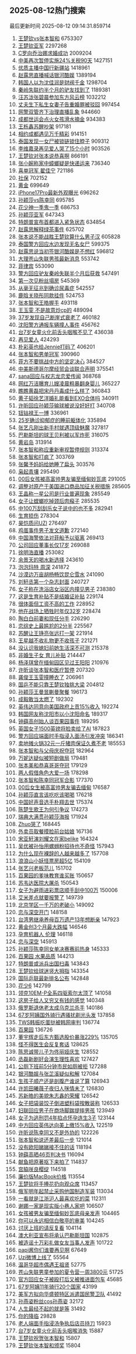## 2025-08-12热门搜索 
最后更新时间 2025-08-12 09:14:31.859714 
1. [王楚钦vs张本智和](https://s.weibo.com/weibo?q=%23%E7%8E%8B%E6%A5%9A%E9%92%A6vs%E5%BC%A0%E6%9C%AC%E6%99%BA%E5%92%8C%23&t=31&band_rank=1&Refer=top) 6753307
1. [王楚钦亚军](https://s.weibo.com/weibo?q=%23%E7%8E%8B%E6%A5%9A%E9%92%A6%E4%BA%9A%E5%86%9B%23&t=31&band_rank=2&Refer=top) 2297268
1. [C罗向乔治娜求婚成功](https://s.weibo.com/weibo?q=%23C%E7%BD%97%E5%90%91%E4%B9%94%E6%B2%BB%E5%A8%9C%E6%B1%82%E5%A9%9A%E6%88%90%E5%8A%9F%23&t=31&band_rank=1&Refer=top) 2009204
1. [中美再次暂停实施24%关税90天](https://s.weibo.com/weibo?q=%23%E4%B8%AD%E7%BE%8E%E5%86%8D%E6%AC%A1%E6%9A%82%E5%81%9C%E5%AE%9E%E6%96%BD24%25%E5%85%B3%E7%A8%8E90%E5%A4%A9%23&t=31&band_rank=2&Refer=top) 1427151
1. [优质主播中国行新疆站](https://s.weibo.com/weibo?q=%23%E4%BC%98%E8%B4%A8%E4%B8%BB%E6%92%AD%E4%B8%AD%E5%9B%BD%E8%A1%8C%E6%96%B0%E7%96%86%E7%AB%99%23&t=31&band_rank=3&Refer=top) 1418961
1. [赵露思直播喊话银河酷娱](https://s.weibo.com/weibo?q=%23%E8%B5%B5%E9%9C%B2%E6%80%9D%E7%9B%B4%E6%92%AD%E5%96%8A%E8%AF%9D%E9%93%B6%E6%B2%B3%E9%85%B7%E5%A8%B1%23&t=31&band_rank=1&Refer=top) 1389194
1. [韩国人以为沈佳润是财阀千金](https://s.weibo.com/weibo?q=%23%E9%9F%A9%E5%9B%BD%E4%BA%BA%E4%BB%A5%E4%B8%BA%E6%B2%88%E4%BD%B3%E6%B6%A6%E6%98%AF%E8%B4%A2%E9%98%80%E5%8D%83%E9%87%91%23&t=31&band_rank=4&Refer=top) 1298704
1. [秦岭失联约半个月的驴友找到了](https://s.weibo.com/weibo?q=%23%E7%A7%A6%E5%B2%AD%E5%A4%B1%E8%81%94%E7%BA%A6%E5%8D%8A%E4%B8%AA%E6%9C%88%E7%9A%84%E9%A9%B4%E5%8F%8B%E6%89%BE%E5%88%B0%E4%BA%86%23&t=31&band_rank=1&Refer=top) 1189381
1. [汪苏泷张碧晨参加东方风云榜](https://s.weibo.com/weibo?q=%23%E6%B1%AA%E8%8B%8F%E6%B3%B7%E5%BC%A0%E7%A2%A7%E6%99%A8%E5%8F%82%E5%8A%A0%E4%B8%9C%E6%96%B9%E9%A3%8E%E4%BA%91%E6%A6%9C%23&t=31&band_rank=2&Refer=top) 1032212
1. [丈夫生下私生女妻子告重婚罪被驳回](https://s.weibo.com/weibo?q=%23%E4%B8%88%E5%A4%AB%E7%94%9F%E4%B8%8B%E7%A7%81%E7%94%9F%E5%A5%B3%E5%A6%BB%E5%AD%90%E5%91%8A%E9%87%8D%E5%A9%9A%E7%BD%AA%E8%A2%AB%E9%A9%B3%E5%9B%9E%23&t=31&band_rank=2&Refer=top) 997454
1. [网警双管齐下治理直播乱象](https://s.weibo.com/weibo?q=%23%E7%BD%91%E8%AD%A6%E5%8F%8C%E7%AE%A1%E9%BD%90%E4%B8%8B%E6%B2%BB%E7%90%86%E7%9B%B4%E6%92%AD%E4%B9%B1%E8%B1%A1%23&t=31&band_rank=3&Refer=top) 944660
1. [成都世运会点火女孩滑水摘金](https://s.weibo.com/weibo?q=%23%E6%88%90%E9%83%BD%E4%B8%96%E8%BF%90%E4%BC%9A%E7%82%B9%E7%81%AB%E5%A5%B3%E5%AD%A9%E6%BB%91%E6%B0%B4%E6%91%98%E9%87%91%23&t=31&band_rank=3&Refer=top) 934383
1. [王栎鑫苏醒吵架](https://s.weibo.com/weibo?q=%E7%8E%8B%E6%A0%8E%E9%91%AB%E8%8B%8F%E9%86%92%E5%90%B5%E6%9E%B6&t=31&band_rank=4&Refer=top) 917181
1. [相约成都遇见万千精彩](https://s.weibo.com/weibo?q=%23%E7%9B%B8%E7%BA%A6%E6%88%90%E9%83%BD%E9%81%87%E8%A7%81%E4%B8%87%E5%8D%83%E7%B2%BE%E5%BD%A9%23&t=31&band_rank=3&Refer=top) 914151
1. [泰国发现一女尸被锁链锁住脖子](https://s.weibo.com/weibo?q=%23%E6%B3%B0%E5%9B%BD%E5%8F%91%E7%8E%B0%E4%B8%80%E5%A5%B3%E5%B0%B8%E8%A2%AB%E9%94%81%E9%93%BE%E9%94%81%E4%BD%8F%E8%84%96%E5%AD%90%23&t=31&band_rank=4&Refer=top) 909312
1. [李维嘉录再见爱人哭了15个小时](https://s.weibo.com/weibo?q=%23%E6%9D%8E%E7%BB%B4%E5%98%89%E5%BD%95%E5%86%8D%E8%A7%81%E7%88%B1%E4%BA%BA%E5%93%AD%E4%BA%8615%E4%B8%AA%E5%B0%8F%E6%97%B6%23&t=31&band_rank=5&Refer=top) 903526
1. [王楚钦对张本说恭喜啊](https://s.weibo.com/weibo?q=%E7%8E%8B%E6%A5%9A%E9%92%A6%E5%AF%B9%E5%BC%A0%E6%9C%AC%E8%AF%B4%E6%81%AD%E5%96%9C%E5%95%8A&t=31&band_rank=5&Refer=top) 866191
1. [张小婉称家中蟑螂疑是快递运来](https://s.weibo.com/weibo?q=%23%E5%BC%A0%E5%B0%8F%E5%A9%89%E7%A7%B0%E5%AE%B6%E4%B8%AD%E8%9F%91%E8%9E%82%E7%96%91%E6%98%AF%E5%BF%AB%E9%80%92%E8%BF%90%E6%9D%A5%23&t=31&band_rank=5&Refer=top) 736340
1. [喜单冠军 翟佳宁](https://s.weibo.com/weibo?q=%E5%96%9C%E5%8D%95%E5%86%A0%E5%86%9B%20%E7%BF%9F%E4%BD%B3%E5%AE%81&t=31&band_rank=8&Refer=top) 721186
1. [社保](https://s.weibo.com/weibo?q=%E7%A4%BE%E4%BF%9D&t=31&band_rank=5&Refer=top) 702152
1. [黄金](https://s.weibo.com/weibo?q=%E9%BB%84%E9%87%91&t=31&band_rank=6&Refer=top) 699649
1. [iPhone17Pro最新外观曝光](https://s.weibo.com/weibo?q=%23iPhone17Pro%E6%9C%80%E6%96%B0%E5%A4%96%E8%A7%82%E6%9B%9D%E5%85%89%23&t=31&band_rank=6&Refer=top) 696262
1. [孙颖莎vs陈幸同](https://s.weibo.com/weibo?q=%23%E5%AD%99%E9%A2%96%E8%8E%8Evs%E9%99%88%E5%B9%B8%E5%90%8C%23&t=31&band_rank=7&Refer=top) 695785
1. [花少神一季鬼一季](https://s.weibo.com/weibo?q=%E8%8A%B1%E5%B0%91%E7%A5%9E%E4%B8%80%E5%AD%A3%E9%AC%BC%E4%B8%80%E5%AD%A3&t=31&band_rank=8&Refer=top) 686753
1. [孙颖莎亚军](https://s.weibo.com/weibo?q=%23%E5%AD%99%E9%A2%96%E8%8E%8E%E4%BA%9A%E5%86%9B%23&t=31&band_rank=6&Refer=top) 647343
1. [特朗普宣布首都进入紧急状态](https://s.weibo.com/weibo?q=%23%E7%89%B9%E6%9C%97%E6%99%AE%E5%AE%A3%E5%B8%83%E9%A6%96%E9%83%BD%E8%BF%9B%E5%85%A5%E7%B4%A7%E6%80%A5%E7%8A%B6%E6%80%81%23&t=31&band_rank=6&Refer=top) 634854
1. [赵露思解释绿茶事件](https://s.weibo.com/weibo?q=%23%E8%B5%B5%E9%9C%B2%E6%80%9D%E8%A7%A3%E9%87%8A%E7%BB%BF%E8%8C%B6%E4%BA%8B%E4%BB%B6%23&t=31&band_rank=9&Refer=top) 625702
1. [张本说不能战胜王楚钦算什么男子汉](https://s.weibo.com/weibo?q=%23%E5%BC%A0%E6%9C%AC%E8%AF%B4%E4%B8%8D%E8%83%BD%E6%88%98%E8%83%9C%E7%8E%8B%E6%A5%9A%E9%92%A6%E7%AE%97%E4%BB%80%E4%B9%88%E7%94%B7%E5%AD%90%E6%B1%89%23&t=31&band_rank=9&Refer=top) 605828
1. [泰国警方回应水边发现无名女尸](https://s.weibo.com/weibo?q=%23%E6%B3%B0%E5%9B%BD%E8%AD%A6%E6%96%B9%E5%9B%9E%E5%BA%94%E6%B0%B4%E8%BE%B9%E5%8F%91%E7%8E%B0%E6%97%A0%E5%90%8D%E5%A5%B3%E5%B0%B8%23&t=31&band_rank=10&Refer=top) 599375
1. [赵露思说当初签银河酷娱是不想红](https://s.weibo.com/weibo?q=%23%E8%B5%B5%E9%9C%B2%E6%80%9D%E8%AF%B4%E5%BD%93%E5%88%9D%E7%AD%BE%E9%93%B6%E6%B2%B3%E9%85%B7%E5%A8%B1%E6%98%AF%E4%B8%8D%E6%83%B3%E7%BA%A2%23&t=31&band_rank=11&Refer=top) 596812
1. [大理苍山失联男孩最新消息](https://s.weibo.com/weibo?q=%23%E5%A4%A7%E7%90%86%E8%8B%8D%E5%B1%B1%E5%A4%B1%E8%81%94%E7%94%B7%E5%AD%A9%E6%9C%80%E6%96%B0%E6%B6%88%E6%81%AF%23&t=31&band_rank=12&Refer=top) 553742
1. [菲律宾](https://s.weibo.com/weibo?q=%E8%8F%B2%E5%BE%8B%E5%AE%BE&t=31&band_rank=9&Refer=top) 553090
1. [警方回应驴友秦岭失联半个月后获救](https://s.weibo.com/weibo?q=%23%E8%AD%A6%E6%96%B9%E5%9B%9E%E5%BA%94%E9%A9%B4%E5%8F%8B%E7%A7%A6%E5%B2%AD%E5%A4%B1%E8%81%94%E5%8D%8A%E4%B8%AA%E6%9C%88%E5%90%8E%E8%8E%B7%E6%95%91%23&t=31&band_rank=10&Refer=top) 547491
1. [第一次见粉丝塌房](https://s.weibo.com/weibo?q=%E7%AC%AC%E4%B8%80%E6%AC%A1%E8%A7%81%E7%B2%89%E4%B8%9D%E5%A1%8C%E6%88%BF&t=31&band_rank=11&Refer=top) 545369
1. [从毫无征兆到确诊尿毒症](https://s.weibo.com/weibo?q=%E4%BB%8E%E6%AF%AB%E6%97%A0%E5%BE%81%E5%85%86%E5%88%B0%E7%A1%AE%E8%AF%8A%E5%B0%BF%E6%AF%92%E7%97%87&t=31&band_rank=12&Refer=top) 542557
1. [鹿晗关晓彤同款挂件](https://s.weibo.com/weibo?q=%E9%B9%BF%E6%99%97%E5%85%B3%E6%99%93%E5%BD%A4%E5%90%8C%E6%AC%BE%E6%8C%82%E4%BB%B6&t=31&band_rank=13&Refer=top) 524753
1. [张本智和王皓握手](https://s.weibo.com/weibo?q=%23%E5%BC%A0%E6%9C%AC%E6%99%BA%E5%92%8C%E7%8E%8B%E7%9A%93%E6%8F%A1%E6%89%8B%23&t=31&band_rank=7&Refer=top) 493118
1. [王玉雯 不是故意炒cp的](https://s.weibo.com/weibo?q=%E7%8E%8B%E7%8E%89%E9%9B%AF%20%E4%B8%8D%E6%98%AF%E6%95%85%E6%84%8F%E7%82%92cp%E7%9A%84&t=31&band_rank=14&Refer=top) 489094
1. [37岁发现自己断崖式衰老了](https://s.weibo.com/weibo?q=37%E5%B2%81%E5%8F%91%E7%8E%B0%E8%87%AA%E5%B7%B1%E6%96%AD%E5%B4%96%E5%BC%8F%E8%A1%B0%E8%80%81%E4%BA%86&t=31&band_rank=15&Refer=top) 460182
1. [沈阳警方通报车辆撞人事件](https://s.weibo.com/weibo?q=%23%E6%B2%88%E9%98%B3%E8%AD%A6%E6%96%B9%E9%80%9A%E6%8A%A5%E8%BD%A6%E8%BE%86%E6%92%9E%E4%BA%BA%E4%BA%8B%E4%BB%B6%23&t=31&band_rank=10&Refer=top) 456762
1. [台7岁女童火化前舌头咽喉不见了](https://s.weibo.com/weibo?q=%23%E5%8F%B07%E5%B2%81%E5%A5%B3%E7%AB%A5%E7%81%AB%E5%8C%96%E5%89%8D%E8%88%8C%E5%A4%B4%E5%92%BD%E5%96%89%E4%B8%8D%E8%A7%81%E4%BA%86%23&t=31&band_rank=1&Refer=top) 436038
1. [再见爱人](https://s.weibo.com/weibo?q=%E5%86%8D%E8%A7%81%E7%88%B1%E4%BA%BA&t=31&band_rank=13&Refer=top) 424293
1. [朴彩英也给Jennie打码了](https://s.weibo.com/weibo?q=%23%E6%9C%B4%E5%BD%A9%E8%8B%B1%E4%B9%9F%E7%BB%99Jennie%E6%89%93%E7%A0%81%E4%BA%86%23&t=31&band_rank=16&Refer=top) 406201
1. [张本智和男单冠军](https://s.weibo.com/weibo?q=%23%E5%BC%A0%E6%9C%AC%E6%99%BA%E5%92%8C%E7%94%B7%E5%8D%95%E5%86%A0%E5%86%9B%23&t=31&band_rank=8&Refer=top) 390960
1. [菲方不要挑战中方的坚定决心](https://s.weibo.com/weibo?q=%23%E8%8F%B2%E6%96%B9%E4%B8%8D%E8%A6%81%E6%8C%91%E6%88%98%E4%B8%AD%E6%96%B9%E7%9A%84%E5%9D%9A%E5%AE%9A%E5%86%B3%E5%BF%83%23&t=31&band_rank=14&Refer=top) 384527
1. [中美斯德哥尔摩经贸会谈联合声明](https://s.weibo.com/weibo?q=%23%E4%B8%AD%E7%BE%8E%E6%96%AF%E5%BE%B7%E5%93%A5%E5%B0%94%E6%91%A9%E7%BB%8F%E8%B4%B8%E4%BC%9A%E8%B0%88%E8%81%94%E5%90%88%E5%A3%B0%E6%98%8E%23&t=31&band_rank=13&Refer=top) 375541
1. [sana回应与权志龙恋爱传闻](https://s.weibo.com/weibo?q=%23sana%E5%9B%9E%E5%BA%94%E4%B8%8E%E6%9D%83%E5%BF%97%E9%BE%99%E6%81%8B%E7%88%B1%E4%BC%A0%E9%97%BB%23&t=31&band_rank=10&Refer=top) 368768
1. [网红万洁曝育儿嫂凌晨粗暴翻身婴儿](https://s.weibo.com/weibo?q=%23%E7%BD%91%E7%BA%A2%E4%B8%87%E6%B4%81%E6%9B%9D%E8%82%B2%E5%84%BF%E5%AB%82%E5%87%8C%E6%99%A8%E7%B2%97%E6%9A%B4%E7%BF%BB%E8%BA%AB%E5%A9%B4%E5%84%BF%23&t=31&band_rank=4&Refer=top) 365227
1. [瞧瞧黄磊把宋丹丹毒成什么样了](https://s.weibo.com/weibo?q=%E7%9E%A7%E7%9E%A7%E9%BB%84%E7%A3%8A%E6%8A%8A%E5%AE%8B%E4%B8%B9%E4%B8%B9%E6%AF%92%E6%88%90%E4%BB%80%E4%B9%88%E6%A0%B7%E4%BA%86&t=31&band_rank=11&Refer=top) 360843
1. [黄子韬徐艺洋婚礼能看到EXO合体吗](https://s.weibo.com/weibo?q=%E9%BB%84%E5%AD%90%E9%9F%AC%E5%BE%90%E8%89%BA%E6%B4%8B%E5%A9%9A%E7%A4%BC%E8%83%BD%E7%9C%8B%E5%88%B0EXO%E5%90%88%E4%BD%93%E5%90%97&t=31&band_rank=17&Refer=top) 340911
1. [许昕回应孙颖莎输球被说没好好打](https://s.weibo.com/weibo?q=%23%E8%AE%B8%E6%98%95%E5%9B%9E%E5%BA%94%E5%AD%99%E9%A2%96%E8%8E%8E%E8%BE%93%E7%90%83%E8%A2%AB%E8%AF%B4%E6%B2%A1%E5%A5%BD%E5%A5%BD%E6%89%93%23&t=31&band_rank=12&Refer=top) 340708
1. [钮钴禄王一博](https://s.weibo.com/weibo?q=%E9%92%AE%E9%92%B4%E7%A6%84%E7%8E%8B%E4%B8%80%E5%8D%9A&t=31&band_rank=13&Refer=top) 336961
1. [25岁确诊抑郁症的睡前躯体化](https://s.weibo.com/weibo?q=25%E5%B2%81%E7%A1%AE%E8%AF%8A%E6%8A%91%E9%83%81%E7%97%87%E7%9A%84%E7%9D%A1%E5%89%8D%E8%BA%AF%E4%BD%93%E5%8C%96&t=31&band_rank=15&Refer=top) 335894
1. [张艺凡刚出新手村就遇顶级魅魔](https://s.weibo.com/weibo?q=%E5%BC%A0%E8%89%BA%E5%87%A1%E5%88%9A%E5%87%BA%E6%96%B0%E6%89%8B%E6%9D%91%E5%B0%B1%E9%81%87%E9%A1%B6%E7%BA%A7%E9%AD%85%E9%AD%94&t=31&band_rank=16&Refer=top) 327817
1. [巴勒斯坦的球王贝利被以军炸死](https://s.weibo.com/weibo?q=%23%E5%B7%B4%E5%8B%92%E6%96%AF%E5%9D%A6%E7%9A%84%E7%90%83%E7%8E%8B%E8%B4%9D%E5%88%A9%E8%A2%AB%E4%BB%A5%E5%86%9B%E7%82%B8%E6%AD%BB%23&t=31&band_rank=18&Refer=top) 316075
1. [黄岩岛](https://s.weibo.com/weibo?q=%E9%BB%84%E5%B2%A9%E5%B2%9B&t=31&band_rank=15&Refer=top) 313914
1. [张本智和称应重新审视暂停规则](https://s.weibo.com/weibo?q=%23%E5%BC%A0%E6%9C%AC%E6%99%BA%E5%92%8C%E7%A7%B0%E5%BA%94%E9%87%8D%E6%96%B0%E5%AE%A1%E8%A7%86%E6%9A%82%E5%81%9C%E8%A7%84%E5%88%99%23&t=31&band_rank=8&Refer=top) 313374
1. [张本智和打疯了](https://s.weibo.com/weibo?q=%E5%BC%A0%E6%9C%AC%E6%99%BA%E5%92%8C%E6%89%93%E7%96%AF%E4%BA%86&t=31&band_rank=16&Refer=top) 303769
1. [张馨予妈妈给她睡了扁头](https://s.weibo.com/weibo?q=%E5%BC%A0%E9%A6%A8%E4%BA%88%E5%A6%88%E5%A6%88%E7%BB%99%E5%A5%B9%E7%9D%A1%E4%BA%86%E6%89%81%E5%A4%B4&t=31&band_rank=17&Refer=top) 303576
1. [枭起青壤](https://s.weibo.com/weibo?q=%E6%9E%AD%E8%B5%B7%E9%9D%92%E5%A3%A4&t=31&band_rank=18&Refer=top) 295490
1. [00后女孩被高富帅男友骗至缅甸妙瓦底](https://s.weibo.com/weibo?q=%2300%E5%90%8E%E5%A5%B3%E5%AD%A9%E8%A2%AB%E9%AB%98%E5%AF%8C%E5%B8%85%E7%94%B7%E5%8F%8B%E9%AA%97%E8%87%B3%E7%BC%85%E7%94%B8%E5%A6%99%E7%93%A6%E5%BA%95%23&t=31&band_rank=15&Refer=top) 291005
1. [调整对原产于美国进口商品加征关税措施](https://s.weibo.com/weibo?q=%23%E8%B0%83%E6%95%B4%E5%AF%B9%E5%8E%9F%E4%BA%A7%E4%BA%8E%E7%BE%8E%E5%9B%BD%E8%BF%9B%E5%8F%A3%E5%95%86%E5%93%81%E5%8A%A0%E5%BE%81%E5%85%B3%E7%A8%8E%E6%8E%AA%E6%96%BD%23&t=31&band_rank=19&Refer=top) 285605
1. [王晶称一星公司是行业普遍现象](https://s.weibo.com/weibo?q=%23%E7%8E%8B%E6%99%B6%E7%A7%B0%E4%B8%80%E6%98%9F%E5%85%AC%E5%8F%B8%E6%98%AF%E8%A1%8C%E4%B8%9A%E6%99%AE%E9%81%8D%E7%8E%B0%E8%B1%A1%23&t=31&band_rank=20&Refer=top) 285549
1. [女子让螳螂吃掉颈后肉瘊子](https://s.weibo.com/weibo?q=%23%E5%A5%B3%E5%AD%90%E8%AE%A9%E8%9E%B3%E8%9E%82%E5%90%83%E6%8E%89%E9%A2%88%E5%90%8E%E8%82%89%E7%98%8A%E5%AD%90%23&t=31&band_rank=21&Refer=top) 285535
1. [中100万刮刮乐女子说中的也不多](https://s.weibo.com/weibo?q=%23%E4%B8%AD100%E4%B8%87%E5%88%AE%E5%88%AE%E4%B9%90%E5%A5%B3%E5%AD%90%E8%AF%B4%E4%B8%AD%E7%9A%84%E4%B9%9F%E4%B8%8D%E5%A4%9A%23&t=31&band_rank=16&Refer=top) 282941
1. [生育损伤](https://s.weibo.com/weibo?q=%E7%94%9F%E8%82%B2%E6%8D%9F%E4%BC%A4&t=31&band_rank=19&Refer=top) 278304
1. [昊恺质问UZI](https://s.weibo.com/weibo?q=%E6%98%8A%E6%81%BA%E8%B4%A8%E9%97%AEUZI&t=31&band_rank=17&Refer=top) 276497
1. [鸡蛋事件男子发文道歉](https://s.weibo.com/weibo?q=%23%E9%B8%A1%E8%9B%8B%E4%BA%8B%E4%BB%B6%E7%94%B7%E5%AD%90%E5%8F%91%E6%96%87%E9%81%93%E6%AD%89%23&t=31&band_rank=22&Refer=top) 272140
1. [中国海警依法对菲船予以驱离](https://s.weibo.com/weibo?q=%23%E4%B8%AD%E5%9B%BD%E6%B5%B7%E8%AD%A6%E4%BE%9D%E6%B3%95%E5%AF%B9%E8%8F%B2%E8%88%B9%E4%BA%88%E4%BB%A5%E9%A9%B1%E7%A6%BB%23&t=31&band_rank=22&Refer=top) 269413
1. [公司回应董事长仅17岁](https://s.weibo.com/weibo?q=%23%E5%85%AC%E5%8F%B8%E5%9B%9E%E5%BA%94%E8%91%A3%E4%BA%8B%E9%95%BF%E4%BB%8517%E5%B2%81%23&t=31&band_rank=18&Refer=top) 269088
1. [徐明浩直播](https://s.weibo.com/weibo?q=%E5%BE%90%E6%98%8E%E6%B5%A9%E7%9B%B4%E6%92%AD&t=31&band_rank=21&Refer=top) 253082
1. [余景天的喝水新选择](https://s.weibo.com/weibo?q=%23%E4%BD%99%E6%99%AF%E5%A4%A9%E7%9A%84%E5%96%9D%E6%B0%B4%E6%96%B0%E9%80%89%E6%8B%A9%23&t=31&band_rank=20&Refer=top) 243610
1. [泡泡玛特 周深](https://s.weibo.com/weibo?q=%E6%B3%A1%E6%B3%A1%E7%8E%9B%E7%89%B9%20%E5%91%A8%E6%B7%B1&t=31&band_rank=22&Refer=top) 241872
1. [沙漠边万亩胡杨畅饮昆仑雪水](https://s.weibo.com/weibo?q=%23%E6%B2%99%E6%BC%A0%E8%BE%B9%E4%B8%87%E4%BA%A9%E8%83%A1%E6%9D%A8%E7%95%85%E9%A5%AE%E6%98%86%E4%BB%91%E9%9B%AA%E6%B0%B4%23&t=31&band_rank=23&Refer=top) 241090
1. [刘轩丞第一个杂志封面](https://s.weibo.com/weibo?q=%23%E5%88%98%E8%BD%A9%E4%B8%9E%E7%AC%AC%E4%B8%80%E4%B8%AA%E6%9D%82%E5%BF%97%E5%B0%81%E9%9D%A2%23&t=31&band_rank=24&Refer=top) 240727
1. [女子称在洗浴店女浴区内撞见男子](https://s.weibo.com/weibo?q=%23%E5%A5%B3%E5%AD%90%E7%A7%B0%E5%9C%A8%E6%B4%97%E6%B5%B4%E5%BA%97%E5%A5%B3%E6%B5%B4%E5%8C%BA%E5%86%85%E6%92%9E%E8%A7%81%E7%94%B7%E5%AD%90%23&t=31&band_rank=22&Refer=top) 238380
1. [这是生育补贴不是结婚证补贴](https://s.weibo.com/weibo?q=%23%E8%BF%99%E6%98%AF%E7%94%9F%E8%82%B2%E8%A1%A5%E8%B4%B4%E4%B8%8D%E6%98%AF%E7%BB%93%E5%A9%9A%E8%AF%81%E8%A1%A5%E8%B4%B4%23&t=31&band_rank=25&Refer=top) 229174
1. [很体面但工资不高的工作](https://s.weibo.com/weibo?q=%E5%BE%88%E4%BD%93%E9%9D%A2%E4%BD%86%E5%B7%A5%E8%B5%84%E4%B8%8D%E9%AB%98%E7%9A%84%E5%B7%A5%E4%BD%9C&t=31&band_rank=23&Refer=top) 228952
1. [他在战场上牺牲时年仅32岁](https://s.weibo.com/weibo?q=%23%E4%BB%96%E5%9C%A8%E6%88%98%E5%9C%BA%E4%B8%8A%E7%89%BA%E7%89%B2%E6%97%B6%E5%B9%B4%E4%BB%8532%E5%B2%81%23&t=31&band_rank=24&Refer=top) 228474
1. [陶白白前妻和现任分手](https://s.weibo.com/weibo?q=%E9%99%B6%E7%99%BD%E7%99%BD%E5%89%8D%E5%A6%BB%E5%92%8C%E7%8E%B0%E4%BB%BB%E5%88%86%E6%89%8B&t=31&band_rank=21&Refer=top) 226290
1. [恋综史上最尴尬的2分半](https://s.weibo.com/weibo?q=%E6%81%8B%E7%BB%BC%E5%8F%B2%E4%B8%8A%E6%9C%80%E5%B0%B4%E5%B0%AC%E7%9A%842%E5%88%86%E5%8D%8A&t=31&band_rank=26&Refer=top) 225567
1. [苏醒让王铮亮张远打一架](https://s.weibo.com/weibo?q=%23%E8%8B%8F%E9%86%92%E8%AE%A9%E7%8E%8B%E9%93%AE%E4%BA%AE%E5%BC%A0%E8%BF%9C%E6%89%93%E4%B8%80%E6%9E%B6%23&t=31&band_rank=23&Refer=top) 221914
1. [王星越不收礼物更不收孩子](https://s.weibo.com/weibo?q=%E7%8E%8B%E6%98%9F%E8%B6%8A%E4%B8%8D%E6%94%B6%E7%A4%BC%E7%89%A9%E6%9B%B4%E4%B8%8D%E6%94%B6%E5%AD%A9%E5%AD%90&t=31&band_rank=34&Refer=top) 221271
1. [没认识我媳妇前她生活深不可测](https://s.weibo.com/weibo?q=%23%E6%B2%A1%E8%AE%A4%E8%AF%86%E6%88%91%E5%AA%B3%E5%A6%87%E5%89%8D%E5%A5%B9%E7%94%9F%E6%B4%BB%E6%B7%B1%E4%B8%8D%E5%8F%AF%E6%B5%8B%23&t=31&band_rank=24&Refer=top) 215378
1. [非婚生子女 育儿补贴](https://s.weibo.com/weibo?q=%E9%9D%9E%E5%A9%9A%E7%94%9F%E5%AD%90%E5%A5%B3%20%E8%82%B2%E5%84%BF%E8%A1%A5%E8%B4%B4&t=31&band_rank=24&Refer=top) 214447
1. [杨泽琪曾在缅甸园区见过王阳阳](https://s.weibo.com/weibo?q=%23%E6%9D%A8%E6%B3%BD%E7%90%AA%E6%9B%BE%E5%9C%A8%E7%BC%85%E7%94%B8%E5%9B%AD%E5%8C%BA%E8%A7%81%E8%BF%87%E7%8E%8B%E9%98%B3%E9%98%B3%23&t=31&band_rank=27&Refer=top) 210976
1. [许昕谈张本智和医疗暂停](https://s.weibo.com/weibo?q=%23%E8%AE%B8%E6%98%95%E8%B0%88%E5%BC%A0%E6%9C%AC%E6%99%BA%E5%92%8C%E5%8C%BB%E7%96%97%E6%9A%82%E5%81%9C%23&t=31&band_rank=27&Refer=top) 207320
1. [龚俊王玉雯撞睡衣了](https://s.weibo.com/weibo?q=%23%E9%BE%9A%E4%BF%8A%E7%8E%8B%E7%8E%89%E9%9B%AF%E6%92%9E%E7%9D%A1%E8%A1%A3%E4%BA%86%23&t=31&band_rank=25&Refer=top) 206961
1. [国乒不能只靠王楚钦独挑大梁](https://s.weibo.com/weibo?q=%E5%9B%BD%E4%B9%92%E4%B8%8D%E8%83%BD%E5%8F%AA%E9%9D%A0%E7%8E%8B%E6%A5%9A%E9%92%A6%E7%8B%AC%E6%8C%91%E5%A4%A7%E6%A2%81&t=31&band_rank=29&Refer=top) 204812
1. [孙颖莎王曼昱蒯曼聚餐](https://s.weibo.com/weibo?q=%E5%AD%99%E9%A2%96%E8%8E%8E%E7%8E%8B%E6%9B%BC%E6%98%B1%E8%92%AF%E6%9B%BC%E8%81%9A%E9%A4%90&t=31&band_rank=27&Refer=top) 196173
1. [成毅敢当太燃了](https://s.weibo.com/weibo?q=%23%E6%88%90%E6%AF%85%E6%95%A2%E5%BD%93%E5%A4%AA%E7%87%83%E4%BA%86%23&t=31&band_rank=28&Refer=top) 192302
1. [英伟达同意向美国政府上贡15%收入](https://s.weibo.com/weibo?q=%23%E8%8B%B1%E4%BC%9F%E8%BE%BE%E5%90%8C%E6%84%8F%E5%90%91%E7%BE%8E%E5%9B%BD%E6%94%BF%E5%BA%9C%E4%B8%8A%E8%B4%A115%25%E6%94%B6%E5%85%A5%23&t=31&band_rank=26&Refer=top) 192274
1. [韩国网友称沈阳市以小沈阳命名](https://s.weibo.com/weibo?q=%23%E9%9F%A9%E5%9B%BD%E7%BD%91%E5%8F%8B%E7%A7%B0%E6%B2%88%E9%98%B3%E5%B8%82%E4%BB%A5%E5%B0%8F%E6%B2%88%E9%98%B3%E5%91%BD%E5%90%8D%23&t=31&band_rank=30&Refer=top) 189317
1. [钟薛高创始人谈百果园事件](https://s.weibo.com/weibo?q=%23%E9%92%9F%E8%96%9B%E9%AB%98%E5%88%9B%E5%A7%8B%E4%BA%BA%E8%B0%88%E7%99%BE%E6%9E%9C%E5%9B%AD%E4%BA%8B%E4%BB%B6%23&t=31&band_rank=31&Refer=top) 189295
1. [英国女子1500英镑将脸卖给了AI](https://s.weibo.com/weibo?q=%23%E8%8B%B1%E5%9B%BD%E5%A5%B3%E5%AD%901500%E8%8B%B1%E9%95%91%E5%B0%86%E8%84%B8%E5%8D%96%E7%BB%99%E4%BA%86AI%23&t=31&band_rank=30&Refer=top) 187823
1. [警方回应端面时手指浸入面汤引发冲突](https://s.weibo.com/weibo?q=%23%E8%AD%A6%E6%96%B9%E5%9B%9E%E5%BA%94%E7%AB%AF%E9%9D%A2%E6%97%B6%E6%89%8B%E6%8C%87%E6%B5%B8%E5%85%A5%E9%9D%A2%E6%B1%A4%E5%BC%95%E5%8F%91%E5%86%B2%E7%AA%81%23&t=31&band_rank=31&Refer=top) 186341
1. [卖地摊火锅32元一斤猪肉保证久煮不老](https://s.weibo.com/weibo?q=%23%E5%8D%96%E5%9C%B0%E6%91%8A%E7%81%AB%E9%94%8532%E5%85%83%E4%B8%80%E6%96%A4%E7%8C%AA%E8%82%89%E4%BF%9D%E8%AF%81%E4%B9%85%E7%85%AE%E4%B8%8D%E8%80%81%23&t=31&band_rank=32&Refer=top) 185553
1. [张本智和与父母庆祝夺冠](https://s.weibo.com/weibo?q=%E5%BC%A0%E6%9C%AC%E6%99%BA%E5%92%8C%E4%B8%8E%E7%88%B6%E6%AF%8D%E5%BA%86%E7%A5%9D%E5%A4%BA%E5%86%A0&t=31&band_rank=32&Refer=top) 182964
1. [万妮达疑似被短剧做局](https://s.weibo.com/weibo?q=%E4%B8%87%E5%A6%AE%E8%BE%BE%E7%96%91%E4%BC%BC%E8%A2%AB%E7%9F%AD%E5%89%A7%E5%81%9A%E5%B1%80&t=31&band_rank=28&Refer=top) 179481
1. [张本美和恭喜哥哥夺冠](https://s.weibo.com/weibo?q=%23%E5%BC%A0%E6%9C%AC%E7%BE%8E%E5%92%8C%E6%81%AD%E5%96%9C%E5%93%A5%E5%93%A5%E5%A4%BA%E5%86%A0%23&t=31&band_rank=29&Refer=top) 179129
1. [两人假借角色大爱一场](https://s.weibo.com/weibo?q=%E4%B8%A4%E4%BA%BA%E5%81%87%E5%80%9F%E8%A7%92%E8%89%B2%E5%A4%A7%E7%88%B1%E4%B8%80%E5%9C%BA&t=31&band_rank=30&Refer=top) 178298
1. [张本智和陈幸同冠军合影](https://s.weibo.com/weibo?q=%E5%BC%A0%E6%9C%AC%E6%99%BA%E5%92%8C%E9%99%88%E5%B9%B8%E5%90%8C%E5%86%A0%E5%86%9B%E5%90%88%E5%BD%B1&t=31&band_rank=31&Refer=top) 177370
1. [00后女生被高富帅男友骗去缅甸](https://s.weibo.com/weibo?q=%2300%E5%90%8E%E5%A5%B3%E7%94%9F%E8%A2%AB%E9%AB%98%E5%AF%8C%E5%B8%85%E7%94%B7%E5%8F%8B%E9%AA%97%E5%8E%BB%E7%BC%85%E7%94%B8%23&t=31&band_rank=32&Refer=top) 176587
1. [孙颖莎直言该吃吃该喝喝](https://s.weibo.com/weibo?q=%E5%AD%99%E9%A2%96%E8%8E%8E%E7%9B%B4%E8%A8%80%E8%AF%A5%E5%90%83%E5%90%83%E8%AF%A5%E5%96%9D%E5%96%9D&t=31&band_rank=33&Refer=top) 176218
1. [中国好声音选手朴翔去世](https://s.weibo.com/weibo?q=%23%E4%B8%AD%E5%9B%BD%E5%A5%BD%E5%A3%B0%E9%9F%B3%E9%80%89%E6%89%8B%E6%9C%B4%E7%BF%94%E5%8E%BB%E4%B8%96%23&t=31&band_rank=27&Refer=top) 175374
1. [陈楚生歌王为何引争议](https://s.weibo.com/weibo?q=%23%E9%99%88%E6%A5%9A%E7%94%9F%E6%AD%8C%E7%8E%8B%E4%B8%BA%E4%BD%95%E5%BC%95%E4%BA%89%E8%AE%AE%23&t=31&band_rank=34&Refer=top) 174273
1. [瑞典大满贯孙颖莎海报](https://s.weibo.com/weibo?q=%23%E7%91%9E%E5%85%B8%E5%A4%A7%E6%BB%A1%E8%B4%AF%E5%AD%99%E9%A2%96%E8%8E%8E%E6%B5%B7%E6%8A%A5%23&t=31&band_rank=34&Refer=top) 171924
1. [Zhuo哭了](https://s.weibo.com/weibo?q=Zhuo%E5%93%AD%E4%BA%86&t=31&band_rank=35&Refer=top) 168445
1. [外卖员取餐摸脸前台姑娘](https://s.weibo.com/weibo?q=%23%E5%A4%96%E5%8D%96%E5%91%98%E5%8F%96%E9%A4%90%E6%91%B8%E8%84%B8%E5%89%8D%E5%8F%B0%E5%A7%91%E5%A8%98%23&t=31&band_rank=28&Refer=top) 167136
1. [宋亚轩演刘耀文在家belike](https://s.weibo.com/weibo?q=%E5%AE%8B%E4%BA%9A%E8%BD%A9%E6%BC%94%E5%88%98%E8%80%80%E6%96%87%E5%9C%A8%E5%AE%B6belike&t=31&band_rank=36&Refer=top) 164324
1. [吴优被孙怡用螺蛳粉招待也不奇怪](https://s.weibo.com/weibo?q=%E5%90%B4%E4%BC%98%E8%A2%AB%E5%AD%99%E6%80%A1%E7%94%A8%E8%9E%BA%E8%9B%B3%E7%B2%89%E6%8B%9B%E5%BE%85%E4%B9%9F%E4%B8%8D%E5%A5%87%E6%80%AA&t=31&band_rank=37&Refer=top) 157943
1. [为什么现在裸辞的人越来越多了](https://s.weibo.com/weibo?q=%E4%B8%BA%E4%BB%80%E4%B9%88%E7%8E%B0%E5%9C%A8%E8%A3%B8%E8%BE%9E%E7%9A%84%E4%BA%BA%E8%B6%8A%E6%9D%A5%E8%B6%8A%E5%A4%9A%E4%BA%86&t=31&band_rank=35&Refer=top) 157708
1. [浪浪山小妖怪票房超5亿](https://s.weibo.com/weibo?q=%23%E6%B5%AA%E6%B5%AA%E5%B1%B1%E5%B0%8F%E5%A6%96%E6%80%AA%E7%A5%A8%E6%88%BF%E8%B6%855%E4%BA%BF%23&t=31&band_rank=29&Refer=top) 154109
1. [张艺兴老板范儿](https://s.weibo.com/weibo?q=%23%E5%BC%A0%E8%89%BA%E5%85%B4%E8%80%81%E6%9D%BF%E8%8C%83%E5%84%BF%23&t=31&band_rank=30&Refer=top) 151702
1. [百果园的爹味教育谁买账](https://s.weibo.com/weibo?q=%23%E7%99%BE%E6%9E%9C%E5%9B%AD%E7%9A%84%E7%88%B9%E5%91%B3%E6%95%99%E8%82%B2%E8%B0%81%E4%B9%B0%E8%B4%A6%23&t=31&band_rank=31&Refer=top) 150657
1. [苏韦达医院大屠杀](https://s.weibo.com/weibo?q=%E8%8B%8F%E9%9F%A6%E8%BE%BE%E5%8C%BB%E9%99%A2%E5%A4%A7%E5%B1%A0%E6%9D%80&t=31&band_rank=32&Refer=top) 150543
1. [女子为避雨进彩票店顺手刮中100万](https://s.weibo.com/weibo?q=%23%E5%A5%B3%E5%AD%90%E4%B8%BA%E9%81%BF%E9%9B%A8%E8%BF%9B%E5%BD%A9%E7%A5%A8%E5%BA%97%E9%A1%BA%E6%89%8B%E5%88%AE%E4%B8%AD100%E4%B8%87%23&t=31&band_rank=33&Refer=top) 150006
1. [艾米差点就要报警了](https://s.weibo.com/weibo?q=%E8%89%BE%E7%B1%B3%E5%B7%AE%E7%82%B9%E5%B0%B1%E8%A6%81%E6%8A%A5%E8%AD%A6%E4%BA%86&t=31&band_rank=34&Refer=top) 149739
1. [北京学区一千万的老破小](https://s.weibo.com/weibo?q=%E5%8C%97%E4%BA%AC%E5%AD%A6%E5%8C%BA%E4%B8%80%E5%8D%83%E4%B8%87%E7%9A%84%E8%80%81%E7%A0%B4%E5%B0%8F&t=31&band_rank=38&Refer=top) 149092
1. [恋与深空开门](https://s.weibo.com/weibo?q=%E6%81%8B%E4%B8%8E%E6%B7%B1%E7%A9%BA%E5%BC%80%E9%97%A8&t=31&band_rank=36&Refer=top) 148158
1. [台湾男继承养母百万遗产13年想断亲](https://s.weibo.com/weibo?q=%23%E5%8F%B0%E6%B9%BE%E7%94%B7%E7%BB%A7%E6%89%BF%E5%85%BB%E6%AF%8D%E7%99%BE%E4%B8%87%E9%81%97%E4%BA%A713%E5%B9%B4%E6%83%B3%E6%96%AD%E4%BA%B2%23&t=31&band_rank=40&Refer=top) 147923
1. [黄金创3个月最大跌幅](https://s.weibo.com/weibo?q=%23%E9%BB%84%E9%87%91%E5%88%9B3%E4%B8%AA%E6%9C%88%E6%9C%80%E5%A4%A7%E8%B7%8C%E5%B9%85%23&t=31&band_rank=37&Refer=top) 146546
1. [孕育机器人 伦理](https://s.weibo.com/weibo?q=%E5%AD%95%E8%82%B2%E6%9C%BA%E5%99%A8%E4%BA%BA%20%E4%BC%A6%E7%90%86&t=31&band_rank=41&Refer=top) 146118
1. [恋与深空](https://s.weibo.com/weibo?q=%23%E6%81%8B%E4%B8%8E%E6%B7%B1%E7%A9%BA%23&t=31&band_rank=38&Refer=top) 145913
1. [孙颖莎陈幸同女单决赛赛前热身](https://s.weibo.com/weibo?q=%E5%AD%99%E9%A2%96%E8%8E%8E%E9%99%88%E5%B9%B8%E5%90%8C%E5%A5%B3%E5%8D%95%E5%86%B3%E8%B5%9B%E8%B5%9B%E5%89%8D%E7%83%AD%E8%BA%AB&t=31&band_rank=35&Refer=top) 145333
1. [百果园 水果品质](https://s.weibo.com/weibo?q=%E7%99%BE%E6%9E%9C%E5%9B%AD%20%E6%B0%B4%E6%9E%9C%E5%93%81%E8%B4%A8&t=31&band_rank=39&Refer=top) 144213
1. [特朗普或派兵出国扫毒](https://s.weibo.com/weibo?q=%23%E7%89%B9%E6%9C%97%E6%99%AE%E6%88%96%E6%B4%BE%E5%85%B5%E5%87%BA%E5%9B%BD%E6%89%AB%E6%AF%92%23&t=31&band_rank=24&Refer=top) 143843
1. [王楚钦给球迷竖大拇指](https://s.weibo.com/weibo?q=%E7%8E%8B%E6%A5%9A%E9%92%A6%E7%BB%99%E7%90%83%E8%BF%B7%E7%AB%96%E5%A4%A7%E6%8B%87%E6%8C%87&t=31&band_rank=40&Refer=top) 143354
1. [国际乒联最新排名公布](https://s.weibo.com/weibo?q=%23%E5%9B%BD%E9%99%85%E4%B9%92%E8%81%94%E6%9C%80%E6%96%B0%E6%8E%92%E5%90%8D%E5%85%AC%E5%B8%83%23&t=31&band_rank=40&Refer=top) 142848
1. [花少6](https://s.weibo.com/weibo?q=%E8%8A%B1%E5%B0%916&t=31&band_rank=41&Refer=top) 142799
1. [领克10EM-P全系四驱索尔太顶了](https://s.weibo.com/weibo?q=%23%E9%A2%86%E5%85%8B10EM-P%E5%85%A8%E7%B3%BB%E5%9B%9B%E9%A9%B1%E7%B4%A2%E5%B0%94%E5%A4%AA%E9%A1%B6%E4%BA%86%23&t=31&band_rank=42&Refer=top) 141058
1. [这房子给人又穷又有钱的感觉](https://s.weibo.com/weibo?q=%E8%BF%99%E6%88%BF%E5%AD%90%E7%BB%99%E4%BA%BA%E5%8F%88%E7%A9%B7%E5%8F%88%E6%9C%89%E9%92%B1%E7%9A%84%E6%84%9F%E8%A7%89&t=31&band_rank=43&Refer=top) 140348
1. [俄罗斯退休老太成乌克兰杀手](https://s.weibo.com/weibo?q=%23%E4%BF%84%E7%BD%97%E6%96%AF%E9%80%80%E4%BC%91%E8%80%81%E5%A4%AA%E6%88%90%E4%B9%8C%E5%85%8B%E5%85%B0%E6%9D%80%E6%89%8B%23&t=31&band_rank=44&Refer=top) 140186
1. [67岁阿姨国外骑行遇骚扰剃光头发](https://s.weibo.com/weibo?q=%2367%E5%B2%81%E9%98%BF%E5%A7%A8%E5%9B%BD%E5%A4%96%E9%AA%91%E8%A1%8C%E9%81%87%E9%AA%9A%E6%89%B0%E5%89%83%E5%85%89%E5%A4%B4%E5%8F%91%23&t=31&band_rank=43&Refer=top) 137858
1. [TWS韩振吃蛋挞被韩网审判](https://s.weibo.com/weibo?q=%23TWS%E9%9F%A9%E6%8C%AF%E5%90%83%E8%9B%8B%E6%8C%9E%E8%A2%AB%E9%9F%A9%E7%BD%91%E5%AE%A1%E5%88%A4%23&t=31&band_rank=45&Refer=top) 136774
1. [百果园](https://s.weibo.com/weibo?q=%E7%99%BE%E6%9E%9C%E5%9B%AD&t=31&band_rank=41&Refer=top) 136726
1. [董宇辉走后东方甄选股价暴涨229%](https://s.weibo.com/weibo?q=%23%E8%91%A3%E5%AE%87%E8%BE%89%E8%B5%B0%E5%90%8E%E4%B8%9C%E6%96%B9%E7%94%84%E9%80%89%E8%82%A1%E4%BB%B7%E6%9A%B4%E6%B6%A8229%25%23&t=31&band_rank=46&Refer=top) 135705
1. [怪不得医生会反复套话](https://s.weibo.com/weibo?q=%E6%80%AA%E4%B8%8D%E5%BE%97%E5%8C%BB%E7%94%9F%E4%BC%9A%E5%8F%8D%E5%A4%8D%E5%A5%97%E8%AF%9D&t=31&band_rank=36&Refer=top) 128625
1. [陈思诚带儿子为佟丽娅庆生](https://s.weibo.com/weibo?q=%23%E9%99%88%E6%80%9D%E8%AF%9A%E5%B8%A6%E5%84%BF%E5%AD%90%E4%B8%BA%E4%BD%9F%E4%B8%BD%E5%A8%85%E5%BA%86%E7%94%9F%23&t=31&band_rank=37&Refer=top) 128552
1. [丞磊新剧好会演生理性喜欢](https://s.weibo.com/weibo?q=%E4%B8%9E%E7%A3%8A%E6%96%B0%E5%89%A7%E5%A5%BD%E4%BC%9A%E6%BC%94%E7%94%9F%E7%90%86%E6%80%A7%E5%96%9C%E6%AC%A2&t=31&band_rank=47&Refer=top) 127427
1. [公厕下班前5分钟市民如厕被拒](https://s.weibo.com/weibo?q=%23%E5%85%AC%E5%8E%95%E4%B8%8B%E7%8F%AD%E5%89%8D5%E5%88%86%E9%92%9F%E5%B8%82%E6%B0%91%E5%A6%82%E5%8E%95%E8%A2%AB%E6%8B%92%23&t=31&band_rank=38&Refer=top) 127288
1. [银河酷娱与张芷溪疑似和解](https://s.weibo.com/weibo?q=%23%E9%93%B6%E6%B2%B3%E9%85%B7%E5%A8%B1%E4%B8%8E%E5%BC%A0%E8%8A%B7%E6%BA%AA%E7%96%91%E4%BC%BC%E5%92%8C%E8%A7%A3%23&t=31&band_rank=48&Refer=top) 127084
1. [生孩子顺产还是剖腹产谁说了算](https://s.weibo.com/weibo?q=%23%E7%94%9F%E5%AD%A9%E5%AD%90%E9%A1%BA%E4%BA%A7%E8%BF%98%E6%98%AF%E5%89%96%E8%85%B9%E4%BA%A7%E8%B0%81%E8%AF%B4%E4%BA%86%E7%AE%97%23&t=31&band_rank=39&Refer=top) 126943
1. [许凯田曦薇子夜归人咪情未了](https://s.weibo.com/weibo?q=%E8%AE%B8%E5%87%AF%E7%94%B0%E6%9B%A6%E8%96%87%E5%AD%90%E5%A4%9C%E5%BD%92%E4%BA%BA%E5%92%AA%E6%83%85%E6%9C%AA%E4%BA%86&t=31&band_rank=40&Refer=top) 126830
1. [苏新皓的美貌朱志鑫的荣耀](https://s.weibo.com/weibo?q=%E8%8B%8F%E6%96%B0%E7%9A%93%E7%9A%84%E7%BE%8E%E8%B2%8C%E6%9C%B1%E5%BF%97%E9%91%AB%E7%9A%84%E8%8D%A3%E8%80%80&t=31&band_rank=41&Refer=top) 126542
1. [女子把袋装饺子倒进塑料袋按散装称](https://s.weibo.com/weibo?q=%23%E5%A5%B3%E5%AD%90%E6%8A%8A%E8%A2%8B%E8%A3%85%E9%A5%BA%E5%AD%90%E5%80%92%E8%BF%9B%E5%A1%91%E6%96%99%E8%A2%8B%E6%8C%89%E6%95%A3%E8%A3%85%E7%A7%B0%23&t=31&band_rank=49&Refer=top) 126533
1. [妇联回应男子在商场脚踹提摔男孩](https://s.weibo.com/weibo?q=%23%E5%A6%87%E8%81%94%E5%9B%9E%E5%BA%94%E7%94%B7%E5%AD%90%E5%9C%A8%E5%95%86%E5%9C%BA%E8%84%9A%E8%B8%B9%E6%8F%90%E6%91%94%E7%94%B7%E5%AD%A9%23&t=31&band_rank=50&Refer=top) 123949
1. [女子为逃刑罚4年掐点怀孕连生3子](https://s.weibo.com/weibo?q=%23%E5%A5%B3%E5%AD%90%E4%B8%BA%E9%80%83%E5%88%91%E7%BD%9A4%E5%B9%B4%E6%8E%90%E7%82%B9%E6%80%80%E5%AD%95%E8%BF%9E%E7%94%9F3%E5%AD%90%23&t=31&band_rank=42&Refer=top) 123144
1. [中方回应英伟达向美上缴15%收入](https://s.weibo.com/weibo?q=%23%E4%B8%AD%E6%96%B9%E5%9B%9E%E5%BA%94%E8%8B%B1%E4%BC%9F%E8%BE%BE%E5%90%91%E7%BE%8E%E4%B8%8A%E7%BC%B415%25%E6%94%B6%E5%85%A5%23&t=31&band_rank=47&Refer=top) 122519
1. [许昕说陈幸同又不是外协的](https://s.weibo.com/weibo?q=%23%E8%AE%B8%E6%98%95%E8%AF%B4%E9%99%88%E5%B9%B8%E5%90%8C%E5%8F%88%E4%B8%8D%E6%98%AF%E5%A4%96%E5%8D%8F%E7%9A%84%23&t=31&band_rank=42&Refer=top) 122226
1. [张本智和说还差最后一步](https://s.weibo.com/weibo?q=%23%E5%BC%A0%E6%9C%AC%E6%99%BA%E5%92%8C%E8%AF%B4%E8%BF%98%E5%B7%AE%E6%9C%80%E5%90%8E%E4%B8%80%E6%AD%A5%23&t=31&band_rank=43&Refer=top) 121014
1. [没有欧阳娣娣接不住的话](https://s.weibo.com/weibo?q=%E6%B2%A1%E6%9C%89%E6%AC%A7%E9%98%B3%E5%A8%A3%E5%A8%A3%E6%8E%A5%E4%B8%8D%E4%BD%8F%E7%9A%84%E8%AF%9D&t=31&band_rank=44&Refer=top) 118194
1. [钟薛高晒46页判决书](https://s.weibo.com/weibo?q=%23%E9%92%9F%E8%96%9B%E9%AB%98%E6%99%9246%E9%A1%B5%E5%88%A4%E5%86%B3%E4%B9%A6%23&t=31&band_rank=50&Refer=top) 116094
1. [献鱼把原著抠下来拍了](https://s.weibo.com/weibo?q=%E7%8C%AE%E9%B1%BC%E6%8A%8A%E5%8E%9F%E8%91%97%E6%8A%A0%E4%B8%8B%E6%9D%A5%E6%8B%8D%E4%BA%86&t=31&band_rank=45&Refer=top) 114837
1. [宫脇咲良樱绽](https://s.weibo.com/weibo?q=%E5%AE%AB%E8%84%87%E5%92%B2%E8%89%AF%E6%A8%B1%E7%BB%BD&t=31&band_rank=46&Refer=top) 114518
1. [廉价版MacBook价格](https://s.weibo.com/weibo?q=%23%E5%BB%89%E4%BB%B7%E7%89%88MacBook%E4%BB%B7%E6%A0%BC%23&t=31&band_rank=47&Refer=top) 113554
1. [王楚钦将手捧花扔向观众席](https://s.weibo.com/weibo?q=%E7%8E%8B%E6%A5%9A%E9%92%A6%E5%B0%86%E6%89%8B%E6%8D%A7%E8%8A%B1%E6%89%94%E5%90%91%E8%A7%82%E4%BC%97%E5%B8%AD&t=31&band_rank=48&Refer=top) 113457
1. [俄军明年起禁止采购他国制造军装](https://s.weibo.com/weibo?q=%23%E4%BF%84%E5%86%9B%E6%98%8E%E5%B9%B4%E8%B5%B7%E7%A6%81%E6%AD%A2%E9%87%87%E8%B4%AD%E4%BB%96%E5%9B%BD%E5%88%B6%E9%80%A0%E5%86%9B%E8%A3%85%23&t=31&band_rank=49&Refer=top) 113034
1. [一看就是江浙沪人最喜欢吃的菜](https://s.weibo.com/weibo?q=%23%E4%B8%80%E7%9C%8B%E5%B0%B1%E6%98%AF%E6%B1%9F%E6%B5%99%E6%B2%AA%E4%BA%BA%E6%9C%80%E5%96%9C%E6%AC%A2%E5%90%83%E7%9A%84%E8%8F%9C%23&t=31&band_rank=50&Refer=top) 112311
1. [谢娜一家是现实版小巷人家吧](https://s.weibo.com/weibo?q=%E8%B0%A2%E5%A8%9C%E4%B8%80%E5%AE%B6%E6%98%AF%E7%8E%B0%E5%AE%9E%E7%89%88%E5%B0%8F%E5%B7%B7%E4%BA%BA%E5%AE%B6%E5%90%A7&t=31&band_rank=46&Refer=top) 106507
1. [女孩被男友骗至缅甸妙瓦底母亲发声](https://s.weibo.com/weibo?q=%23%E5%A5%B3%E5%AD%A9%E8%A2%AB%E7%94%B7%E5%8F%8B%E9%AA%97%E8%87%B3%E7%BC%85%E7%94%B8%E5%A6%99%E7%93%A6%E5%BA%95%E6%AF%8D%E4%BA%B2%E5%8F%91%E5%A3%B0%23&t=31&band_rank=2&Refer=top) 104465
1. [你可以永远相信白敬亭的审美](https://s.weibo.com/weibo?q=%E4%BD%A0%E5%8F%AF%E4%BB%A5%E6%B0%B8%E8%BF%9C%E7%9B%B8%E4%BF%A1%E7%99%BD%E6%95%AC%E4%BA%AD%E7%9A%84%E5%AE%A1%E7%BE%8E&t=31&band_rank=47&Refer=top) 104245
1. [讨厌上班的请反复看](https://s.weibo.com/weibo?q=%E8%AE%A8%E5%8E%8C%E4%B8%8A%E7%8F%AD%E7%9A%84%E8%AF%B7%E5%8F%8D%E5%A4%8D%E7%9C%8B&t=31&band_rank=48&Refer=top) 104114
1. [澳大利亚宣布将承认巴勒斯坦国](https://s.weibo.com/weibo?q=%23%E6%BE%B3%E5%A4%A7%E5%88%A9%E4%BA%9A%E5%AE%A3%E5%B8%83%E5%B0%86%E6%89%BF%E8%AE%A4%E5%B7%B4%E5%8B%92%E6%96%AF%E5%9D%A6%E5%9B%BD%23&t=31&band_rank=49&Refer=top) 102875
1. [被造谣十万彩礼做女友当事人发声](https://s.weibo.com/weibo?q=%23%E8%A2%AB%E9%80%A0%E8%B0%A3%E5%8D%81%E4%B8%87%E5%BD%A9%E7%A4%BC%E5%81%9A%E5%A5%B3%E5%8F%8B%E5%BD%93%E4%BA%8B%E4%BA%BA%E5%8F%91%E5%A3%B0%23&t=31&band_rank=50&Refer=top) 101722
1. [papi酱你们谁要再见啊](https://s.weibo.com/weibo?q=%23papi%E9%85%B1%E4%BD%A0%E4%BB%AC%E8%B0%81%E8%A6%81%E5%86%8D%E8%A7%81%E5%95%8A%23&t=31&band_rank=17&Refer=top) 67649
1. [Uzi微博上线了](https://s.weibo.com/weibo?q=%23Uzi%E5%BE%AE%E5%8D%9A%E4%B8%8A%E7%BA%BF%E4%BA%86%23&t=31&band_rank=19&Refer=top) 55564
1. [温哥华超市偶遇王祖贤](https://s.weibo.com/weibo?q=%23%E6%B8%A9%E5%93%A5%E5%8D%8E%E8%B6%85%E5%B8%82%E5%81%B6%E9%81%87%E7%8E%8B%E7%A5%96%E8%B4%A4%23&t=31&band_rank=21&Refer=top) 52775
1. [苍山失联男童参加的夏令营一周3800元](https://s.weibo.com/weibo?q=%23%E8%8B%8D%E5%B1%B1%E5%A4%B1%E8%81%94%E7%94%B7%E7%AB%A5%E5%8F%82%E5%8A%A0%E7%9A%84%E5%A4%8F%E4%BB%A4%E8%90%A5%E4%B8%80%E5%91%A83800%E5%85%83%23&t=31&band_rank=22&Refer=top) 51725
1. [官方回应女子被殴打后又被推进面包车](https://s.weibo.com/weibo?q=%23%E5%AE%98%E6%96%B9%E5%9B%9E%E5%BA%94%E5%A5%B3%E5%AD%90%E8%A2%AB%E6%AE%B4%E6%89%93%E5%90%8E%E5%8F%88%E8%A2%AB%E6%8E%A8%E8%BF%9B%E9%9D%A2%E5%8C%85%E8%BD%A6%23&t=31&band_rank=26&Refer=top) 45685
1. [67岁阿姨11年骑行20个国家](https://s.weibo.com/weibo?q=%2367%E5%B2%81%E9%98%BF%E5%A7%A811%E5%B9%B4%E9%AA%91%E8%A1%8C20%E4%B8%AA%E5%9B%BD%E5%AE%B6%23&t=31&band_rank=28&Refer=top) 43199
1. [美军方拟向华盛顿特区派遣国民警卫队](https://s.weibo.com/weibo?q=%23%E7%BE%8E%E5%86%9B%E6%96%B9%E6%8B%9F%E5%90%91%E5%8D%8E%E7%9B%9B%E9%A1%BF%E7%89%B9%E5%8C%BA%E6%B4%BE%E9%81%A3%E5%9B%BD%E6%B0%91%E8%AD%A6%E5%8D%AB%E9%98%9F%23&t=31&band_rank=36&Refer=top) 41492
1. [孙燕姿粉丝cos孙燕姿](https://s.weibo.com/weibo?q=%E5%AD%99%E7%87%95%E5%A7%BF%E7%B2%89%E4%B8%9Dcos%E5%AD%99%E7%87%95%E5%A7%BF&t=31&band_rank=43&Refer=top) 32172
1. [人生最经不起的就是等](https://s.weibo.com/weibo?q=%23%E4%BA%BA%E7%94%9F%E6%9C%80%E7%BB%8F%E4%B8%8D%E8%B5%B7%E7%9A%84%E5%B0%B1%E6%98%AF%E7%AD%89%23&t=31&band_rank=46&Refer=top) 31492
1. [你的降临](https://s.weibo.com/weibo?q=%E4%BD%A0%E7%9A%84%E9%99%8D%E4%B8%B4&t=31&band_rank=48&Refer=top) 29828
1. [老人端面手指浸汤争执后店员持刀](https://s.weibo.com/weibo?q=%23%E8%80%81%E4%BA%BA%E7%AB%AF%E9%9D%A2%E6%89%8B%E6%8C%87%E6%B5%B8%E6%B1%A4%E4%BA%89%E6%89%A7%E5%90%8E%E5%BA%97%E5%91%98%E6%8C%81%E5%88%80%23&t=31&band_rank=45&Refer=top) 15923
1. [台7岁女童火化前舌头咽喉消失](https://s.weibo.com/weibo?q=%23%E5%8F%B07%E5%B2%81%E5%A5%B3%E7%AB%A5%E7%81%AB%E5%8C%96%E5%89%8D%E8%88%8C%E5%A4%B4%E5%92%BD%E5%96%89%E6%B6%88%E5%A4%B1%23&t=31&band_rank=46&Refer=top) 15887
1. [王楚钦祝贺张本智和](https://s.weibo.com/weibo?q=%23%E7%8E%8B%E6%A5%9A%E9%92%A6%E7%A5%9D%E8%B4%BA%E5%BC%A0%E6%9C%AC%E6%99%BA%E5%92%8C%23&t=31&band_rank=49&Refer=top) 15807
1. [王楚钦张本智和颁奖](https://s.weibo.com/weibo?q=%23%E7%8E%8B%E6%A5%9A%E9%92%A6%E5%BC%A0%E6%9C%AC%E6%99%BA%E5%92%8C%E9%A2%81%E5%A5%96%23&t=31&band_rank=50&Refer=top) 15804
